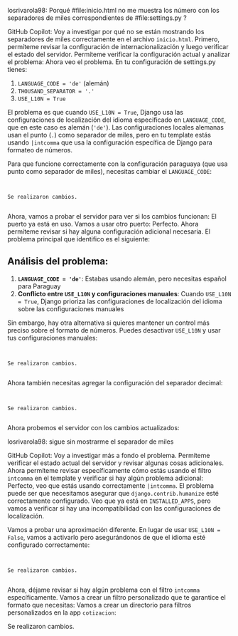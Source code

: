 losrivarola98: Porqué #file:inicio.html no me muestra los número con los separadores de miles correspondientes de #file:settings.py ?

GitHub Copilot: Voy a investigar por qué no se están mostrando los separadores de miles correctamente en el archivo `inicio.html`. Primero, permíteme revisar la configuración de internacionalización y luego verificar el estado del servidor. Permíteme verificar la configuración actual y analizar el problema: Ahora veo el problema. En tu configuración de settings.py tienes:

1. `LANGUAGE_CODE = 'de'` (alemán)
2. `THOUSAND_SEPARATOR = '.'`
3. `USE_L10N = True`

El problema es que cuando `USE_L10N = True`, Django usa las configuraciones de localización del idioma especificado en `LANGUAGE_CODE`, que en este caso es alemán (`'de'`). Las configuraciones locales alemanas usan el punto (`.`) como separador de miles, pero en tu template estás usando `|intcomma` que usa la configuración específica de Django para formateo de números.

Para que funcione correctamente con la configuración paraguaya (que usa punto como separador de miles), necesitas cambiar el `LANGUAGE_CODE`: 
```


Se realizaron cambios.


```
Ahora, vamos a probar el servidor para ver si los cambios funcionan: El puerto ya está en uso. Vamos a usar otro puerto: Perfecto. Ahora permíteme revisar si hay alguna configuración adicional necesaria. El problema principal que identifico es el siguiente:

## Análisis del problema:

1. **`LANGUAGE_CODE = 'de'`**: Estabas usando alemán, pero necesitas español para Paraguay
2. **Conflicto entre `USE_L10N` y configuraciones manuales**: Cuando `USE_L10N = True`, Django prioriza las configuraciones de localización del idioma sobre las configuraciones manuales

Sin embargo, hay otra alternativa si quieres mantener un control más preciso sobre el formato de números. Puedes desactivar `USE_L10N` y usar tus configuraciones manuales: 
```


Se realizaron cambios.


```
Ahora también necesitas agregar la configuración del separador decimal: 
```


Se realizaron cambios.


```
Ahora probemos el servidor con los cambios actualizados: 

losrivarola98: sigue sin mostrarme el separador de miles

GitHub Copilot: Voy a investigar más a fondo el problema. Permíteme verificar el estado actual del servidor y revisar algunas cosas adicionales. Ahora permíteme revisar específicamente cómo estás usando el filtro `intcomma` en el template y verificar si hay algún problema adicional: Perfecto, veo que estás usando correctamente `|intcomma`. El problema puede ser que necesitamos asegurar que `django.contrib.humanize` esté correctamente configurado. Veo que ya está en `INSTALLED_APPS`, pero vamos a verificar si hay una incompatibilidad con las configuraciones de localización.

Vamos a probar una aproximación diferente. En lugar de usar `USE_L10N = False`, vamos a activarlo pero asegurándonos de que el idioma esté configurado correctamente: 
```


Se realizaron cambios.


```
Ahora, déjame revisar si hay algún problema con el filtro `intcomma` específicamente. Vamos a crear un filtro personalizado que te garantice el formato que necesitas: Vamos a crear un directorio para filtros personalizados en la app `cotizacion`: 

Se realizaron cambios.